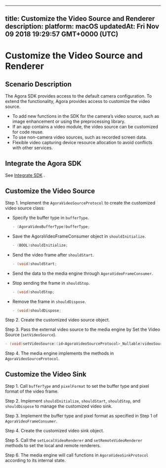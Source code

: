 
---
title: Customize the Video Source and Renderer
description: 
platform: macOS
updatedAt: Fri Nov 09 2018 19:29:57 GMT+0000 (UTC)
---
# Customize the Video Source and Renderer
## Scenario Description

The Agora SDK provides access to the default camera configuration. To extend the functionality, Agora provides access to customize the video source.

- To add new functions in the SDK for the camera’s video source, such as image enhancement or using the preprocessing library.
- If an app contains a video module, the video source can be customized for code reuse.
- To use non-camera video sources, such as recorded screen data.
- Flexible video capturing device resource allocation to avoid conflicts with other services.

## Integrate the Agora SDK

See [Integrate SDK](../../en/Interactive%20Broadcast/mac_video.md) .

## Customize the Video Source

Step 1. Implement the `AgoraVideoSourceProtocol` to create the customized video source class:

- Specify the buffer type in `bufferType`.

  ```c++
  - (AgoraVideoBufferType)bufferType;
  ```

- Save the AgoraVideoFrameConsumer object in `shouldInitialize`.

  ```c++
  - (BOOL)shouldInitialize;
  ```

- Send the video frame after `shouldStart`.

  ```c++
  - (void)shouldStart;
  ```

- Send the data to the media engine through `AgoraVideoFrameConsumer`.

- Stop sending the frame in `shouldStop`.

  ```c++
  - (void)shouldStop;
  ```

- Remove the frame in `shouldDispose`.

  ```c++
  - (void)shouldDispose;
  ```

Step 2. Create the customized video source object.

Step 3. Pass the external video source to the media engine by Set the Video Source \(`setVideoSource`\).

```c++
- (void)setVideoSource:(id<AgoraVideoSourceProtocol>_Nullable)videoSource;
```

Step 4. The media engine implements the methods in `AgoraVideoSourceProtocol`.

## Customize the Video Sink

Step 1. Call `bufferType` and `pixelFormat` to set the buffer type and pixel format of the video frame.

Step 2. Implement `shouldInitialize`, `shouldStart`, `shouldStop`, and `shouldDispose` to manage the customized video sink.

Step 3. Implement the buffer type and pixel format as specified in Step 1 of `AgoraVideoFrameConsumer`.

Step 4. Create the customized video sink object.

Step 5. Call the `setLocalVideoRenderer` and `setRemoteVideoRenderer` methods to set the local and remote renderers.

Step 6. The media engine will call functions in `AgoraVideoSinkProtocol` according to its internal state.
